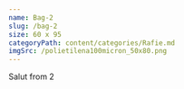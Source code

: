 ```yaml
---
name: Bag-2
slug: /bag-2
size: 60 x 95
categoryPath: content/categories/Rafie.md
imgSrc: /polietilena100micron_50x80.png
---
```


Salut from 2
